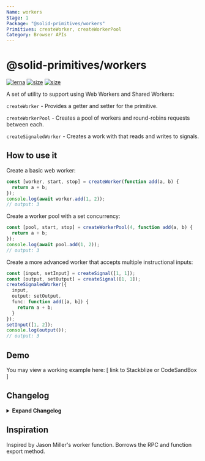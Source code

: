 ```yaml
---
Name: workers
Stage: 1
Package: "@solid-primitives/workers"
Primitives: createWorker, createWorkerPool
Category: Browser APIs
---
```


# @solid-primitives/workers

[![lerna](https://img.shields.io/badge/maintained%20with-lerna-cc00ff.svg?style=for-the-badge)](https://lerna.js.org/)
[![size](https://img.shields.io/bundlephobia/minzip/@solid-primitives/workers?style=for-the-badge)](https://bundlephobia.com/package/@solid-primitives/workers)
[![size](https://img.shields.io/npm/v/@solid-primitives/workers?style=for-the-badge)](https://www.npmjs.com/package/@solid-primitives/workers)

A set of utility to support using Web Workers and Shared Workers:

`createWorker` - Provides a getter and setter for the primitive.

`createWorkerPool` - Creates a pool of workers and round-robins requests between each.

`createSignaledWorker` - Creates a work with that reads and writes to signals.

## How to use it

Create a basic web worker:

```ts
const [worker, start, stop] = createWorker(function add(a, b) {
  return a + b;
});
console.log(await worker.add(1, 2));
// output: 3
```

Create a worker pool with a set concurrency:

```ts
const [pool, start, stop] = createWorkerPool(4, function add(a, b) {
  return a + b;
});
console.log(await pool.add(1, 2));
// output: 3
```

Create a more advanced worker that accepts multiple instructional inputs:

```ts
const [input, setInput] = createSignal([1, 1]);
const [output, setOutput] = createSignal([1, 1]);
createSignaledWorker({
  input,
  output: setOutput,
  func: function add([a, b]) {
    return a + b;
  }
});
setInput([1, 2]);
console.log(output());
// output: 3
```

## Demo

You may view a working example here: [ link to Stackblize or CodeSandBox ]

## Changelog

<details>
<summary><b>Expand Changelog</b></summary>

0.0.100

Initial release as a Stage-1 primitive.

0.0.150

Added signaled workers.

</details>

## Inspiration

Inspired by Jason Miller's worker function. Borrows the RPC and function export method.
